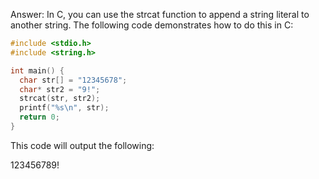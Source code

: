 Answer:
In C, you can use the strcat function to append a string literal to another string. The following code demonstrates how to do this in C:

```c
#include <stdio.h>
#include <string.h>

int main() {
  char str[] = "12345678";
  char* str2 = "9!";
  strcat(str, str2);
  printf("%s\n", str);
  return 0;
}
```
This code will output the following:

123456789!
